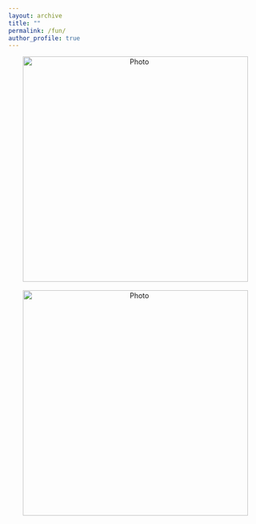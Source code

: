 ```yaml
---
layout: archive
title: ""
permalink: /fun/
author_profile: true
---
```



<p align="center">
  <img src="https://yaojieliu.github.io/images/Fun1.jpg?raw=true" alt="Photo" style="width: 450px;"/> 
</p>

<p align="center">
  <img src="https://yaojieliu.github.io/images/Fun2.jpg?raw=true" alt="Photo" style="width: 450px;"/> 
</p>


